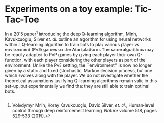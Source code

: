 # Experiments on a toy example: Tic-Tac-Toe

In a 2015 paper[^MKS15] introducing the deep Q-learning algorithm, Minh, Kavukcuoglu, Silver *et. al.* outline an algorithm for using neural networks within a Q-learning algorithm to train bots to play various player vs. environment (PvE) games on the Atari platform.  The same algorithms may be readily adapted to PvP games by giving each player their own Q-function, with each player considering the other players as part of the environment.  Unlike the PvE setting, the ``environment'' is now no longer given by a static and fixed (stochastic) Markov decision process, but one which evolves along with the player.     We do not investigate whether the theoretical assumptions justifying Q-learning algorithms remain valid in this set-up, but experimentally we find that they are still able to train optimal bots.  


[^MKS15]: Volodymyr Mnih, Koray Kavukcuoglu, David Silver, *et. al.*, Human-level control through deep reinforcement learning, *Nature* volume 518, pages 529–533 (2015).

[^SH16]: David Silver Aja Huang, *et. al.*, Mastering the game of Go with deep neural networks and tree search, *Nature* volume 529, pages 484-489 (2016).
		
[^SSS17]: David Silver, Julian Schrittwieser, Karen Simonyan, *et. al.*, Mastering the game of Go without human knowledge, *Nature* volume 550, pages 354-359 (2017).

